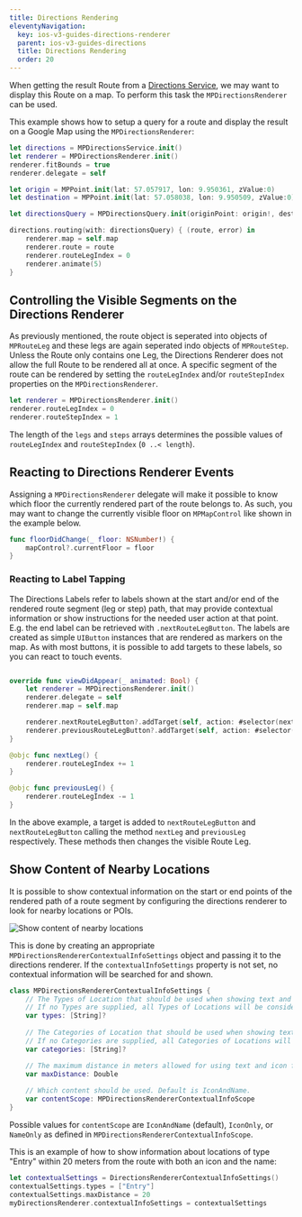 ```yaml
---
title: Directions Rendering
eleventyNavigation:
  key: ios-v3-guides-directions-renderer
  parent: ios-v3-guides-directions
  title: Directions Rendering
  order: 20
---
```


When getting the result Route from a [Directions Service](../directions/directions-service), we may want to display this Route on a map. To perform this task the `MPDirectionsRenderer` can be used.

This example shows how to setup a query for a route and display the result on a Google Map using the `MPDirectionsRenderer`:

```swift
let directions = MPDirectionsService.init()
let renderer = MPDirectionsRenderer.init()
renderer.fitBounds = true
renderer.delegate = self

let origin = MPPoint.init(lat: 57.057917, lon: 9.950361, zValue:0)
let destination = MPPoint.init(lat: 57.058038, lon: 9.950509, zValue:0)

let directionsQuery = MPDirectionsQuery.init(originPoint: origin!, destination: destination!)

directions.routing(with: directionsQuery) { (route, error) in
    renderer.map = self.map
    renderer.route = route
    renderer.routeLegIndex = 0
    renderer.animate(5)
}
```

## Controlling the Visible Segments on the Directions Renderer

As previously mentioned, the route object is seperated into objects of `MPRouteLeg` and these legs are again seperated indo objects of `MPRouteStep`. Unless the Route only contains one Leg, the Directions Renderer does not allow the full Route to be rendered all at once. A specific segment of the route can be rendered by setting the `routeLegIndex` and/or `routeStepIndex` properties on the `MPDirectionsRenderer`.

```swift
let renderer = MPDirectionsRenderer.init()
renderer.routeLegIndex = 0
renderer.routeStepIndex = 1
```

The length of the `legs` and `steps` arrays determines the possible values of `routeLegIndex` and `routeStepIndex` (`0 ..< length`).

## Reacting to Directions Renderer Events

Assigning a `MPDirectionsRenderer` delegate will make it possible to know which floor the currently rendered part of the route belongs to. As such, you may want to change the currently visible floor on `MPMapControl` like shown in the example below.

```swift
func floorDidChange(_ floor: NSNumber!) {
    mapControl?.currentFloor = floor
}
```

### Reacting to Label Tapping

The Directions Labels refer to labels shown at the start and/or end of the rendered route segment (leg or step) path, that may provide contextual information or show instructions for the needed user action at that point. E.g. the end label can be retrieved with `.nextRouteLegButton`. The labels are created as simple `UIButton` instances that are rendered as markers on the map. As with most buttons, it is possible to add targets to these labels, so you can react to touch events.

```swift

override func viewDidAppear(_ animated: Bool) {
    let renderer = MPDirectionsRenderer.init()
    renderer.delegate = self
    renderer.map = self.map

    renderer.nextRouteLegButton?.addTarget(self, action: #selector(nextLeg), for: .touchUpInside)
    renderer.previousRouteLegButton?.addTarget(self, action: #selector(previousLeg), for: .touchUpInside)
}

@objc func nextLeg() {
    renderer.routeLegIndex += 1
}

@objc func previousLeg() {
    renderer.routeLegIndex -= 1
}

```

In the above example, a target is added to `nextRouteLegButton` and  `nextRouteLegButton` calling the method `nextLeg` and `previousLeg` respectively. These methods then changes the visible Route Leg.

## Show Content of Nearby Locations

It is possible to show contextual information on the start or end points of the rendered path of a route segment by configuring the directions renderer to look for nearby locations or POIs.

![Show content of nearby locations](/assets/ios/directions-renderer/directions_renderer_contextual_info.png)

This is done by creating an appropriate `MPDirectionsRendererContextualInfoSettings` object and passing it to the directions renderer. If the `contextualInfoSettings` property is not set, no contextual information will be searched for and shown.

```swift
class MPDirectionsRendererContextualInfoSettings {
    // The Types of Location that should be used when showing text and icon for a start or end marker.
    // If no Types are supplied, all Types of Locations will be considered.
    var types: [String]?
    
    // The Categories of Location that should be used when showing text and icon for a start or end marker.
    // If no Categories are supplied, all Categories of Locations will be considered.
    var categories: [String]?

    // The maximum distance in meters allowed for using text and icon from a Location. Leave blank for a sensible default.
    var maxDistance: Double
        
    // Which content should be used. Default is IconAndName.
    var contentScope: MPDirectionsRendererContextualInfoScope
}
```

Possible values for `contentScope` are `IconAndName` (default), `IconOnly`, or `NameOnly` as defined in `MPDirectionsRendererContextualInfoScope`.

This is an example of how to show information about locations of type "Entry" within 20 meters from the route with both an icon and the name:

```swift
let contextualSettings = DirectionsRendererContextualInfoSettings()
contextualSettings.types = ["Entry"]
contextualSettings.maxDistance = 20
myDirectionsRenderer.contextualInfoSettings = contextualSettings
```

